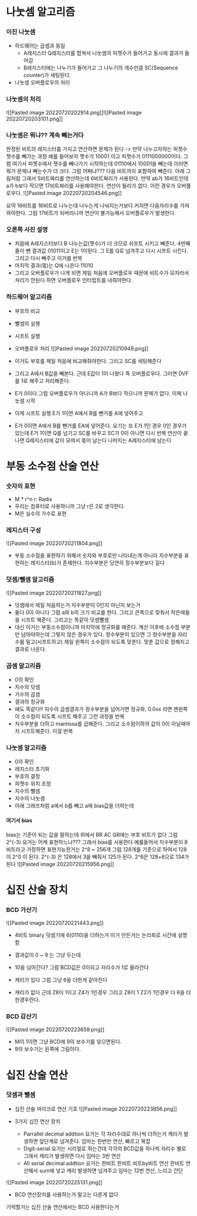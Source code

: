 # 나눗셈 알고리즘
### 이진 나눗셈
- 하드웨어는 곱셈과 동일
	- A레지스터 Q레지스터를 합쳐서 나눗셈의 피젯수가 들어가고 동시에 결과가 들어감
	- B레지스터에는 나누기가 들어가고 그 나누기의 개수만큼 SC(Sequence counter)가 세팅된다.
- 나눗셈 오버플로우의 처리

### 나눗셈의 처리
![[Pasted image 20220720202914.png]]![[Pasted image 20220720203101.png]]

### 나눗셈은 뭐냐?? 계속 빼는거다
한정된 비트의 레지스터를 가지고 연산하면 문제가 된다 -> 만약 나누고자하는 피젯수 젯수를 빼가는 과정 예를 들어보자
젯수가 10001 이고 피젯수가 0111000000이다.
그럼 여기서 피젯수에서 젯수를 빼나가기 시작하는데 01110에서 10001을 빼는데 이러면 뭐가 문제냐 빼는수가 더 크다. 그럼 어쩌냐??? 다음 비트까지 포함하여 빼준다. 아래 그림처럼 그래서 5비트짜리를 연산하는데 6비트짜리가 사용된다. 만약 ab가 16비트인데 a가 b보다 작으면 17비트짜리를 사용해야한다. 연산이 될리가 없다. 이런 경우가 오버플로우다.
![[Pasted image 20220720204546.png]]

요약
16비트를 16비트로 나누는데 나누는게 나눠지는거보다 커지면 다음자리수를 가져와야한다. 그럼 17비트가 되버리니까 연산이 불가능해서 오버플로우가 발생한다.

### 오른쪽 사진 설명
- 처음에 A레지스터보다 B 나누는값(젯수)가 더 크므로 쉬프트 시키고 빼준다. 4번째 줄이 뺀 결과값 01011이고 E는 1이된다. 그 E를 Q로 넘겨주고 다시 시프트 시킨다. 그리고 다시 빼주고 이거를 반복
- 마지막 결과(몫)는 Q에 나온다 11010
- 그리고 오버플로우가 나게 되면 제일 처음에 오버플로우 때문에 비트수가 모자라서 처리가 안된다 하면 오버플로우 인터럽트를 내줘야한다.

### 하드웨어 알고리즘
- 부호의 비교
- 뺄셈의 실행
- 시프트 실행
- 오버플로우 처리
![[Pasted image 20220720210948.png]] 

- 이거도 부호를 제일 처음에 비교해줘야한다. 그리고 SC를 세팅해준다
- 그리고 A에서 B값을 빼본다. 근데 E값이 1이 나왔다 즉 오버플로우다. 그러면 DVF를 1로 해주고 처리해준다. 
- E가 0이다 그럼 오버플로우가 아니니까 A가 B보다 작으니까 문제가 없다. 이제 나눗셈 시작
- 이제 시프트 실행 E가 1이면 A에서 B를 뺀거를 A에 넣어주고
- E가 0이면 A에서 B를 뺀거를 EA에 넣어준다. 요기는 또 E가 1인 경우 0인 경우가 있는데 E가 1이면 Q를 넘기고 SC를 바꾸고 SC가 0이 아니면 다시 반복 연산이 끝나면 Q레지스터에 값이 모여서 몫이 남는다 나머지는 A레지스터에 남는다



 # 부동 소수점 산술 연산
### 숫자의 표현
 - M * r^n          r: Radix
 - 우리는 컴퓨터로 사용하니까 그냥 r은 2로 생각한다.
 - M은 실수의 가수로 표현 

### 레지스터 구성
![[Pasted image 20220720211804.png]]
- 부동 소수점을 표현하기 위해서 숫자와 부호로만 나타내는게 아니라 지수부분을 표현하는 레지스터(b)가 존재한다. 지수부분은 당연히 정수부분보다 길다

### 덧셈/뺄셈 알고리즘
![[Pasted image 20220720211827.png]]
- 덧셈에서 제일 처음하는거 지수부분이 0인지 아닌지 보는거
- 둘다 0이 아니다 그럼 a와 b의 크기 비교를 한다. 그리고 큰쪽으로 맞춰서 작은애들을 시프트 해준다. 그리고는 똑같이 덧셈뺄셈 
- 대신 이거는 부동소수점이니까 마지막에 정규화를 해준다. 계산 이후에 소수점 부분만 남아야하는데 그렇지 않은 경우가 있다. 정수부분이 있으면 그 정수부분을 자리수를 밀고(시프트하고) 제일 왼쪽이 소수점이 되도록 맞춘다. 맞춘 값으로 정해지고 결과로 나온다.

### 곱셈 알고리즘
- 0의 확인
- 지수의 덧셈
- 가수의 곱셈
- 결과의 정규화
- 얘도 똑같다!! 지수의 곱셈결과가 정수부분을 넘어가면 정규화, 0.0xx 라면 맨왼쪽이 소수점이 되도록 시프트 해주고 그런 과정을 반복
- 지수부분을 더하고 mantissa를 곱해준다. 그리고 소수점이하의 값이 0이 아닐때까지 시프트해준다. 이걸 반복

### 나눗셈 알고리즘
- 0의 확인
- 레지스터 초기화
- 부호의 결정
- 피젯수 위치 조정
- 지수의 뺄셈
- 지수의 나눗셈
- 아래 그래프처럼 a에서 b를 빼고 a에 bias값을 더하는데 
#### 여기서 bias
bias는 기준이 되는 값을 말하는데 
위에서 BR AC QR에는 부호 비트가 없다 그럼 2^(-3) 요거는 어케 표현하느냐???
그래서 bias를 사용한다 예를들어서 지수부분이 8비트라고 가정하면 표현가능한거는 2^8 = 256개 그럼 128개를 기준으로 하여서 128이 2^0 이 된다. 2^(-3) 은 128에서 3을 빼줘서 125가 된다. 2^6은 128+6으로 134가 된다 
![[Pasted image 20220720215956.png]]



# 십진 산술 장치
### BCD 가산기
![[Pasted image 20220720221443.png]]

- 4비트 binary 덧셈기에 6(0110)을 더하는거 이거 만든거는 논리회로 시간에 설명함  
- 결과값이 0 ~ 9 는 그냥 두는데
- 10을 넘어간다? 그럼 BCD값은 0이되고 자리수가 1로 올라간다

- 캐리가 있다 그럼 그냥 6을 더한게 같아진다
- 캐리가 없다 근데 Z8이 1이고 Z4가 1인경우 그리고 Z8이 1 Z2가 1인경우 다 6을 더한경우란다.

### BCD 감산기
![[Pasted image 20220720223659.png]]
- M이 1이면 그냥 BCD에 9의 보수기를 넣으면된다.
- 9의 보수기는 왼쪽에 그림이다.


# 십진 산술 연산
### 덧셈과 뺄셈
- 십진 산술 마이크로 연산 기호
![[Pasted image 20220720223856.png]]

- 3가지 십진 연산 장치
	- Parrallel decimal addtion 요거는 각 자리수대로 하나씩 더하는거 캐리가 발생하면 앞단계로 넘겨준다.              임마는 한번만 연산, 빠르고 복잡
	- Digit-serial 요거는 시리얼로 하는건데 각각의 BCD값을 하나씩 자리수 별로 그래서 캐리가 발생하면 다시         임마는 3번 연산
	- All serial decimal addtion 요거는 한비트 한비트 비트by비트 연산 한비트 연산해서 sum에 넣고 캐리 발생하면 넘겨주고       임마는 12번 연산, 느리고 간단


![[Pasted image 20220720225131.png]]
- BCD 연산장치를 사용하는거 말고는 다른게 없다

기억할거는 십진 산술 연산에서는 BCD 사용한다는거